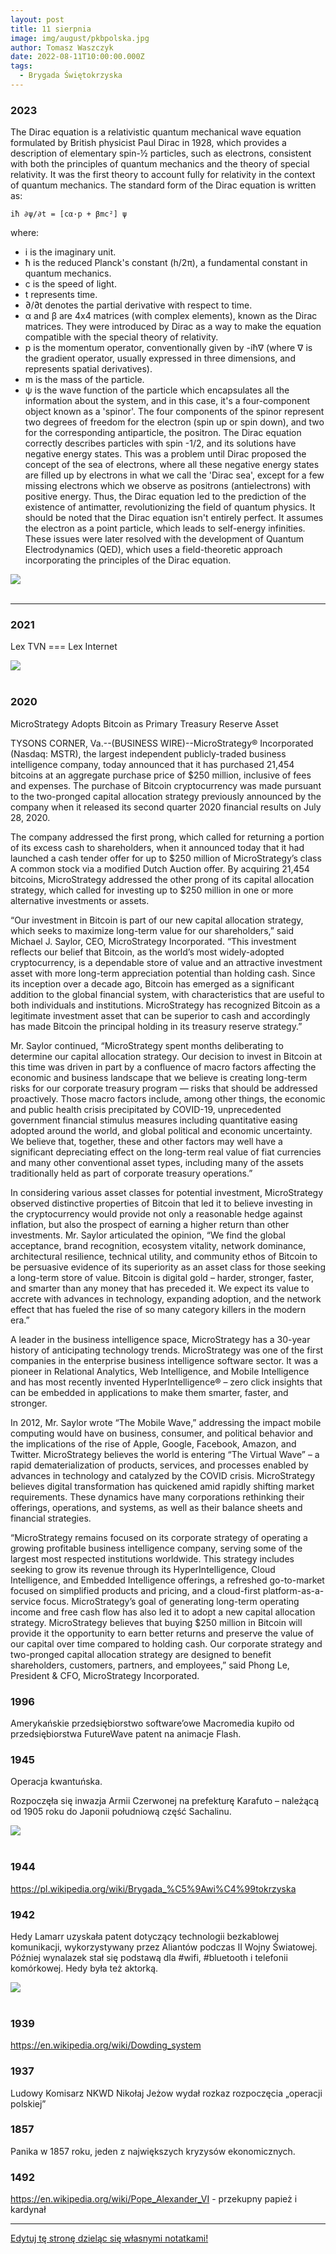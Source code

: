 ```yaml
---
layout: post
title: 11 sierpnia
image: img/august/pkbpolska.jpg
author: Tomasz Waszczyk
date: 2022-08-11T10:00:00.000Z
tags:
  - Brygada Świętokrzyska
---
```


### 2023

The Dirac equation is a relativistic quantum mechanical wave equation formulated by British physicist Paul Dirac in 1928, which provides a description of elementary spin-½ particles, such as electrons, consistent with both the principles of quantum mechanics and the theory of special relativity. It was the first theory to account fully for relativity in the context of quantum mechanics.
The standard form of the Dirac equation is written as:

```
iħ ∂ψ/∂t = [cα·p + βmc²] ψ
```

where:

- i is the imaginary unit.
- ħ is the reduced Planck's constant (h/2π), a fundamental constant in quantum mechanics.
- c is the speed of light.
- t represents time.
- ∂/∂t denotes the partial derivative with respect to time.
- α and β are 4x4 matrices (with complex elements), known as the Dirac matrices. They were introduced by Dirac as a way to make the equation compatible with the special theory of relativity.
- p is the momentum operator, conventionally given by -iħ∇ (where ∇ is the gradient operator, usually expressed in three dimensions, and represents spatial derivatives).
- m is the mass of the particle.
- ψ is the wave function of the particle which encapsulates all the information about the system, and in this case, it's a four-component object known as a 'spinor'. The four components of the spinor represent two degrees of freedom for the electron (spin up or spin down), and two for the corresponding antiparticle, the positron.
The Dirac equation correctly describes particles with spin -1/2, and its solutions have negative energy states. This was a problem until Dirac proposed the concept of the sea of electrons, where all these negative energy states are filled up by electrons in what we call the 'Dirac sea', except for a few missing electrons which we observe as positrons (antielectrons) with positive energy. Thus, the Dirac equation led to the prediction of the existence of antimatter, revolutionizing the field of quantum physics.
It should be noted that the Dirac equation isn't entirely perfect. It assumes the electron as a point particle, which leads to self-energy infinities. These issues were later resolved with the development of Quantum Electrodynamics (QED), which uses a field-theoretic approach incorporating the principles of the Dirac equation.

<img src="./img/august/dirac.jpg"><br><br>

---

### 2021

Lex TVN === Lex Internet

<img src="./img/august/glosowanienr121.jpeg"><br><br>

### 2020

MicroStrategy Adopts Bitcoin as Primary Treasury Reserve Asset

TYSONS CORNER, Va.--(BUSINESS WIRE)--MicroStrategy® Incorporated (Nasdaq: MSTR), the largest independent publicly-traded business intelligence company, today announced that it has purchased 21,454 bitcoins at an aggregate purchase price of $250 million, inclusive of fees and expenses. The purchase of Bitcoin cryptocurrency was made pursuant to the two-pronged capital allocation strategy previously announced by the company when it released its second quarter 2020 financial results on July 28, 2020.

The company addressed the first prong, which called for returning a portion of its excess cash to shareholders, when it announced today that it had launched a cash tender offer for up to $250 million of MicroStrategy’s class A common stock via a modified Dutch Auction offer. By acquiring 21,454 bitcoins, MicroStrategy addressed the other prong of its capital allocation strategy, which called for investing up to $250 million in one or more alternative investments or assets.

“Our investment in Bitcoin is part of our new capital allocation strategy, which seeks to maximize long-term value for our shareholders,” said Michael J. Saylor, CEO, MicroStrategy Incorporated. “This investment reflects our belief that Bitcoin, as the world’s most widely-adopted cryptocurrency, is a dependable store of value and an attractive investment asset with more long-term appreciation potential than holding cash. Since its inception over a decade ago, Bitcoin has emerged as a significant addition to the global financial system, with characteristics that are useful to both individuals and institutions. MicroStrategy has recognized Bitcoin as a legitimate investment asset that can be superior to cash and accordingly has made Bitcoin the principal holding in its treasury reserve strategy.”

Mr. Saylor continued, “MicroStrategy spent months deliberating to determine our capital allocation strategy. Our decision to invest in Bitcoin at this time was driven in part by a confluence of macro factors affecting the economic and business landscape that we believe is creating long-term risks for our corporate treasury program ― risks that should be addressed proactively. Those macro factors include, among other things, the economic and public health crisis precipitated by COVID-19, unprecedented government financial stimulus measures including quantitative easing adopted around the world, and global political and economic uncertainty. We believe that, together, these and other factors may well have a significant depreciating effect on the long-term real value of fiat currencies and many other conventional asset types, including many of the assets traditionally held as part of corporate treasury operations.”

In considering various asset classes for potential investment, MicroStrategy observed distinctive properties of Bitcoin that led it to believe investing in the cryptocurrency would provide not only a reasonable hedge against inflation, but also the prospect of earning a higher return than other investments. Mr. Saylor articulated the opinion, “We find the global acceptance, brand recognition, ecosystem vitality, network dominance, architectural resilience, technical utility, and community ethos of Bitcoin to be persuasive evidence of its superiority as an asset class for those seeking a long-term store of value. Bitcoin is digital gold – harder, stronger, faster, and smarter than any money that has preceded it. We expect its value to accrete with advances in technology, expanding adoption, and the network effect that has fueled the rise of so many category killers in the modern era.”

A leader in the business intelligence space, MicroStrategy has a 30-year history of anticipating technology trends. MicroStrategy was one of the first companies in the enterprise business intelligence software sector. It was a pioneer in Relational Analytics, Web Intelligence, and Mobile Intelligence and has most recently invented HyperIntelligence® – zero click insights that can be embedded in applications to make them smarter, faster, and stronger.

In 2012, Mr. Saylor wrote “The Mobile Wave,” addressing the impact mobile computing would have on business, consumer, and political behavior and the implications of the rise of Apple, Google, Facebook, Amazon, and Twitter. MicroStrategy believes the world is entering “The Virtual Wave” – a rapid dematerialization of products, services, and processes enabled by advances in technology and catalyzed by the COVID crisis. MicroStrategy believes digital transformation has quickened amid rapidly shifting market requirements. These dynamics have many corporations rethinking their offerings, operations, and systems, as well as their balance sheets and financial strategies.

“MicroStrategy remains focused on its corporate strategy of operating a growing profitable business intelligence company, serving some of the largest most respected institutions worldwide. This strategy includes seeking to grow its revenue through its HyperIntelligence, Cloud Intelligence, and Embedded Intelligence offerings, a refreshed go-to-market focused on simplified products and pricing, and a cloud-first platform-as-a-service focus. MicroStrategy’s goal of generating long-term operating income and free cash flow has also led it to adopt a new capital allocation strategy. MicroStrategy believes that buying $250 million in Bitcoin will provide it the opportunity to earn better returns and preserve the value of our capital over time compared to holding cash. Our corporate strategy and two-pronged capital allocation strategy are designed to benefit shareholders, customers, partners, and employees,” said Phong Le, President & CFO, MicroStrategy Incorporated.

### 1996

Amerykańskie przedsiębiorstwo software’owe Macromedia kupiło od przedsiębiorstwa FutureWave patent na animacje Flash.

### 1945

Operacja kwantuńska.

Rozpoczęła się inwazja Armii Czerwonej na prefekturę Karafuto – należącą od 1905 roku do Japonii południową część Sachalinu.

<img src="./img/august/operacjakwantunska.jpeg"><br><br>

### 1944

https://pl.wikipedia.org/wiki/Brygada_%C5%9Awi%C4%99tokrzyska

### 1942

Hedy Lamarr uzyskała patent dotyczący technologii bezkablowej komunikacji, wykorzystywany przez Aliantów podczas II Wojny Światowej. Później wynalazek stał się podstawą dla #wifi, #bluetooth i telefonii komórkowej. Hedy była też aktorką.

<img src="./img/august/lamarr.jpeg"><br><br>

### 1939

https://en.wikipedia.org/wiki/Dowding_system

### 1937

Ludowy Komisarz NKWD Nikołaj Jeżow wydał rozkaz rozpoczęcia „operacji polskiej”

### 1857

Panika w 1857 roku, jeden z największych kryzysów ekonomicznych.

<!-- https://en.wikipedia.org/wiki/Panic_of_1857 -->

### 1492

https://en.wikipedia.org/wiki/Pope_Alexander_VI - przekupny papież i kardynał

---

<a href="https://github.com/TomaszWaszczyk/historia.waszczyk.com/edit/master/src/content/august-11.md" target="_blank">Edytuj tę stronę dzieląc się własnymi notatkami!</a>
